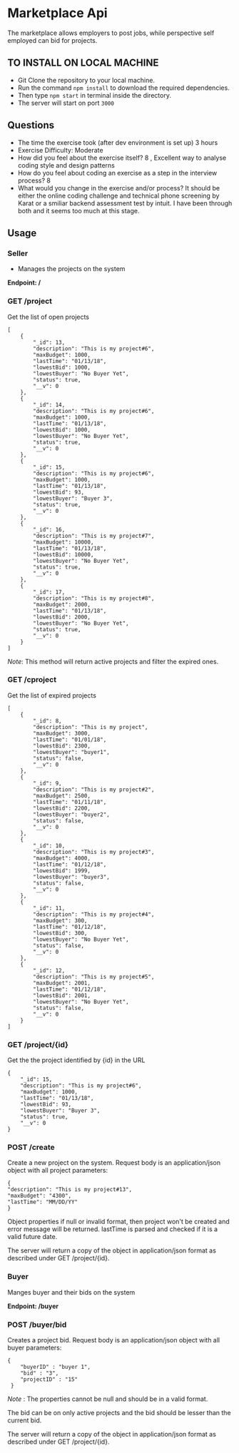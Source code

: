 # Marketplace Api
The marketplace allows employers to post jobs, while perspective self employed can bid for projects.


## TO INSTALL ON LOCAL MACHINE
- Git Clone the repository to your local machine.
- Run the command ```npm install``` to download the required dependencies.
- Then type ```npm start``` in terminal inside the directory.
- The server will start on port ```3000 ```

## Questions
* The time the exercise took (after dev environment is set up) 3 hours 
* Exercise Difficulty: Moderate
* How did you feel about the exercise itself? 8 , Excellent way to analyse coding style and design patterns 
* How do you feel about coding an exercise as a step in the interview process?  8
* What would you change in the exercise and/or process? It should be either the online coding challenge and technical phone screening by Karat or a smiliar backend assessment test by intuit. I have been through both and it seems too much at this stage.

## Usage

### Seller

* Manages the projects on the system

**Endpoint: /** 

### GET /project

Get the list of open projects

```
[
    {
        "_id": 13,
        "description": "This is my project#6",
        "maxBudget": 1000,
        "lastTime": "01/13/18",
        "lowestBid": 1000,
        "lowestBuyer": "No Buyer Yet",
        "status": true,
        "__v": 0
    },
    {
        "_id": 14,
        "description": "This is my project#6",
        "maxBudget": 1000,
        "lastTime": "01/13/18",
        "lowestBid": 1000,
        "lowestBuyer": "No Buyer Yet",
        "status": true,
        "__v": 0
    },
    {
        "_id": 15,
        "description": "This is my project#6",
        "maxBudget": 1000,
        "lastTime": "01/13/18",
        "lowestBid": 93,
        "lowestBuyer": "Buyer 3",
        "status": true,
        "__v": 0
    },
    {
        "_id": 16,
        "description": "This is my project#7",
        "maxBudget": 10000,
        "lastTime": "01/13/18",
        "lowestBid": 10000,
        "lowestBuyer": "No Buyer Yet",
        "status": true,
        "__v": 0
    },
    {
        "_id": 17,
        "description": "This is my project#8",
        "maxBudget": 2000,
        "lastTime": "01/13/18",
        "lowestBid": 2000,
        "lowestBuyer": "No Buyer Yet",
        "status": true,
        "__v": 0
    }
]
```
*Note*: This method will return active projects and filter the expired ones.

### GET /cproject

Get the list of expired projects

```
[
    {
        "_id": 8,
        "description": "This is my project",
        "maxBudget": 3000,
        "lastTime": "01/01/18",
        "lowestBid": 2300,
        "lowestBuyer": "buyer1",
        "status": false,
        "__v": 0
    },
    {
        "_id": 9,
        "description": "This is my project#2",
        "maxBudget": 2500,
        "lastTime": "01/11/18",
        "lowestBid": 2200,
        "lowestBuyer": "buyer2",
        "status": false,
        "__v": 0
    },
    {
        "_id": 10,
        "description": "This is my project#3",
        "maxBudget": 4000,
        "lastTime": "01/12/18",
        "lowestBid": 1999,
        "lowestBuyer": "buyer3",
        "status": false,
        "__v": 0
    },
    {
        "_id": 11,
        "description": "This is my project#4",
        "maxBudget": 300,
        "lastTime": "01/12/18",
        "lowestBid": 300,
        "lowestBuyer": "No Buyer Yet",
        "status": false,
        "__v": 0
    },
    {
        "_id": 12,
        "description": "This is my project#5",
        "maxBudget": 2001,
        "lastTime": "01/12/18",
        "lowestBid": 2001,
        "lowestBuyer": "No Buyer Yet",
        "status": false,
        "__v": 0
    }
]
```

### GET /project/{id}

Get the the project identified by {id} in the URL

```
{
    "_id": 15,
    "description": "This is my project#6",
    "maxBudget": 1000,
    "lastTime": "01/13/18",
    "lowestBid": 93,
    "lowestBuyer": "Buyer 3",
    "status": true,
    "__v": 0
}
```

### POST /create

Create a new project on the system. Request body is an application/json object with all project parameters:

```
{
"description": "This is my project#13",
"maxBudget": "4300",
"lastTime": "MM/DD/YY"
}
```
Object properties if null or invalid format, then project won't be created and error message will be returned.
lastTime is parsed and checked if it is a valid future date.

The server will return a copy of the object in application/json format as described under GET /project/{id}.


### Buyer

Manges buyer and their bids on the system

**Endpoint: /buyer** 

### POST /buyer/bid

Creates a project bid. Request body is an application/json object with all buyer parameters:

```
{
	"buyerID" : "buyer 1",
	"bid" : "3",
	"projectID" : "15"	
 }
```

*Note* : The properties cannot be null and should be in a valid format.

The bid can be on only active projects and the bid should be lesser than the current bid.

The server will return a copy of the object in application/json format as described under GET /project/{id}.














